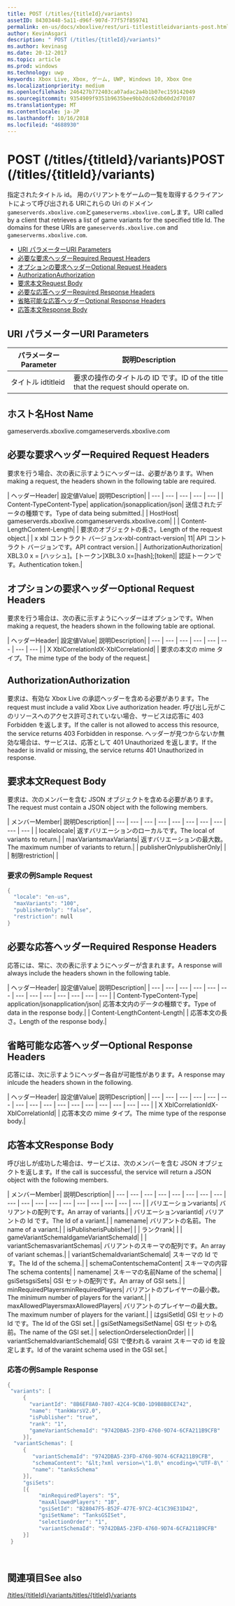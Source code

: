 ```yaml
---
title: POST (/titles/{titleId}/variants)
assetID: 84303448-5a11-d96f-907d-77f57f859741
permalink: en-us/docs/xboxlive/rest/uri-titlestitleidvariants-post.html
author: KevinAsgari
description: " POST (/titles/{titleId}/variants)"
ms.author: kevinasg
ms.date: 20-12-2017
ms.topic: article
ms.prod: windows
ms.technology: uwp
keywords: Xbox Live, Xbox, ゲーム, UWP, Windows 10, Xbox One
ms.localizationpriority: medium
ms.openlocfilehash: 246427b772403ca07adac2a4b1b07ec159142049
ms.sourcegitcommit: 9354909f9351b9635bee9bb2dc62db60d2d70107
ms.translationtype: MT
ms.contentlocale: ja-JP
ms.lasthandoff: 10/16/2018
ms.locfileid: "4688930"
---
```

# <a name="post-titlestitleidvariants"></a><span data-ttu-id="66c27-104">POST (/titles/{titleId}/variants)</span><span class="sxs-lookup"><span data-stu-id="66c27-104">POST (/titles/{titleId}/variants)</span></span>
<span data-ttu-id="66c27-105">指定されたタイトル id。 用のバリアントをゲームの一覧を取得するクライアントによって呼び出される URIこれらの Uri のドメイン`gameserverds.xboxlive.com`と`gameserverms.xboxlive.com`します。</span><span class="sxs-lookup"><span data-stu-id="66c27-105">URI called by a client that retrieves a list of game variants for the specified title Id. The domains for these URIs are `gameserverds.xboxlive.com` and `gameserverms.xboxlive.com`.</span></span>
 
  * [<span data-ttu-id="66c27-106">URI パラメーター</span><span class="sxs-lookup"><span data-stu-id="66c27-106">URI Parameters</span></span>](#ID4EZ)
  * [<span data-ttu-id="66c27-107">必要な要求ヘッダー</span><span class="sxs-lookup"><span data-stu-id="66c27-107">Required Request Headers</span></span>](#ID4EIB)
  * [<span data-ttu-id="66c27-108">オプションの要求ヘッダー</span><span class="sxs-lookup"><span data-stu-id="66c27-108">Optional Request Headers</span></span>](#ID4EED)
  * [<span data-ttu-id="66c27-109">Authorization</span><span class="sxs-lookup"><span data-stu-id="66c27-109">Authorization</span></span>](#ID4E3D)
  * [<span data-ttu-id="66c27-110">要求本文</span><span class="sxs-lookup"><span data-stu-id="66c27-110">Request Body</span></span>](#ID4EEE)
  * [<span data-ttu-id="66c27-111">必要な応答ヘッダー</span><span class="sxs-lookup"><span data-stu-id="66c27-111">Required Response Headers</span></span>](#ID4ELF)
  * [<span data-ttu-id="66c27-112">省略可能な応答ヘッダー</span><span class="sxs-lookup"><span data-stu-id="66c27-112">Optional Response Headers</span></span>](#ID4EMG)
  * [<span data-ttu-id="66c27-113">応答本文</span><span class="sxs-lookup"><span data-stu-id="66c27-113">Response Body</span></span>](#ID4EEH)
 
<a id="ID4EZ"></a>

 
## <a name="uri-parameters"></a><span data-ttu-id="66c27-114">URI パラメーター</span><span class="sxs-lookup"><span data-stu-id="66c27-114">URI Parameters</span></span>
 
| <span data-ttu-id="66c27-115">パラメーター</span><span class="sxs-lookup"><span data-stu-id="66c27-115">Parameter</span></span>| <span data-ttu-id="66c27-116">説明</span><span class="sxs-lookup"><span data-stu-id="66c27-116">Description</span></span>| 
| --- | --- | 
| <span data-ttu-id="66c27-117">タイトル id</span><span class="sxs-lookup"><span data-stu-id="66c27-117">titleid</span></span>| <span data-ttu-id="66c27-118">要求の操作のタイトルの ID です。</span><span class="sxs-lookup"><span data-stu-id="66c27-118">ID of the title that the request should operate on.</span></span>| 
  
<a id="ID5EG"></a>

 
## <a name="host-name"></a><span data-ttu-id="66c27-119">ホスト名</span><span class="sxs-lookup"><span data-stu-id="66c27-119">Host Name</span></span>

<span data-ttu-id="66c27-120">gameserverds.xboxlive.com</span><span class="sxs-lookup"><span data-stu-id="66c27-120">gameserverds.xboxlive.com</span></span>
 
<a id="ID4EIB"></a>

 
## <a name="required-request-headers"></a><span data-ttu-id="66c27-121">必要な要求ヘッダー</span><span class="sxs-lookup"><span data-stu-id="66c27-121">Required Request Headers</span></span>
 
<span data-ttu-id="66c27-122">要求を行う場合、次の表に示すようにヘッダーは、必要があります。</span><span class="sxs-lookup"><span data-stu-id="66c27-122">When making a request, the headers shown in the following table are required.</span></span>
 
| <span data-ttu-id="66c27-123">ヘッダー</span><span class="sxs-lookup"><span data-stu-id="66c27-123">Header</span></span>| <span data-ttu-id="66c27-124">設定値</span><span class="sxs-lookup"><span data-stu-id="66c27-124">Value</span></span>| <span data-ttu-id="66c27-125">説明</span><span class="sxs-lookup"><span data-stu-id="66c27-125">Description</span></span>| 
| --- | --- | --- | --- | --- | 
| <span data-ttu-id="66c27-126">Content-Type</span><span class="sxs-lookup"><span data-stu-id="66c27-126">Content-Type</span></span>| <span data-ttu-id="66c27-127">application/json</span><span class="sxs-lookup"><span data-stu-id="66c27-127">application/json</span></span>| <span data-ttu-id="66c27-128">送信されたデータの種類です。</span><span class="sxs-lookup"><span data-stu-id="66c27-128">Type of data being submitted.</span></span>| 
| <span data-ttu-id="66c27-129">Host</span><span class="sxs-lookup"><span data-stu-id="66c27-129">Host</span></span>| <span data-ttu-id="66c27-130">gameserverds.xboxlive.com</span><span class="sxs-lookup"><span data-stu-id="66c27-130">gameserverds.xboxlive.com</span></span>|  | 
| <span data-ttu-id="66c27-131">Content-Length</span><span class="sxs-lookup"><span data-stu-id="66c27-131">Content-Length</span></span>|  | <span data-ttu-id="66c27-132">要求のオブジェクトの長さ。</span><span class="sxs-lookup"><span data-stu-id="66c27-132">Length of the request object.</span></span>| 
| <span data-ttu-id="66c27-133">x xbl コントラクト バージョン</span><span class="sxs-lookup"><span data-stu-id="66c27-133">x-xbl-contract-version</span></span>| <span data-ttu-id="66c27-134">1</span><span class="sxs-lookup"><span data-stu-id="66c27-134">1</span></span>| <span data-ttu-id="66c27-135">API コントラクト バージョンです。</span><span class="sxs-lookup"><span data-stu-id="66c27-135">API contract version.</span></span>| 
| <span data-ttu-id="66c27-136">Authorization</span><span class="sxs-lookup"><span data-stu-id="66c27-136">Authorization</span></span>| <span data-ttu-id="66c27-137">XBL3.0 x = [ハッシュ]。[トークン]</span><span class="sxs-lookup"><span data-stu-id="66c27-137">XBL3.0 x=[hash];[token]</span></span>| <span data-ttu-id="66c27-138">認証トークンです。</span><span class="sxs-lookup"><span data-stu-id="66c27-138">Authentication token.</span></span>| 
  
<a id="ID4EED"></a>

 
## <a name="optional-request-headers"></a><span data-ttu-id="66c27-139">オプションの要求ヘッダー</span><span class="sxs-lookup"><span data-stu-id="66c27-139">Optional Request Headers</span></span>
 
<span data-ttu-id="66c27-140">要求を行う場合は、次の表に示すようにヘッダーはオプションです。</span><span class="sxs-lookup"><span data-stu-id="66c27-140">When making a request, the headers shown in the following table are optional.</span></span>
 
| <span data-ttu-id="66c27-141">ヘッダー</span><span class="sxs-lookup"><span data-stu-id="66c27-141">Header</span></span>| <span data-ttu-id="66c27-142">設定値</span><span class="sxs-lookup"><span data-stu-id="66c27-142">Value</span></span>| <span data-ttu-id="66c27-143">説明</span><span class="sxs-lookup"><span data-stu-id="66c27-143">Description</span></span>| 
| --- | --- | --- | --- | --- | --- | --- | --- | 
| <span data-ttu-id="66c27-144">X XblCorrelationId</span><span class="sxs-lookup"><span data-stu-id="66c27-144">X-XblCorrelationId</span></span>|  | <span data-ttu-id="66c27-145">要求の本文の mime タイプ。</span><span class="sxs-lookup"><span data-stu-id="66c27-145">The mime type of the body of the request.</span></span>| 
  
<a id="ID4E3D"></a>

 
## <a name="authorization"></a><span data-ttu-id="66c27-146">Authorization</span><span class="sxs-lookup"><span data-stu-id="66c27-146">Authorization</span></span>

<span data-ttu-id="66c27-147">要求は、有効な Xbox Live の承認ヘッダーを含める必要があります。</span><span class="sxs-lookup"><span data-stu-id="66c27-147">The request must include a valid Xbox Live authorization header.</span></span> <span data-ttu-id="66c27-148">呼び出し元がこのリソースへのアクセス許可されていない場合、サービスは応答に 403 Forbidden を返します。</span><span class="sxs-lookup"><span data-stu-id="66c27-148">If the caller is not allowed to access this resource, the service returns 403 Forbidden in response.</span></span> <span data-ttu-id="66c27-149">ヘッダーが見つからないか無効な場合は、サービスは、応答として 401 Unauthorized を返します。</span><span class="sxs-lookup"><span data-stu-id="66c27-149">If the header is invalid or missing, the service returns 401 Unauthorized in response.</span></span>
 
<a id="ID4EEE"></a>

 
## <a name="request-body"></a><span data-ttu-id="66c27-150">要求本文</span><span class="sxs-lookup"><span data-stu-id="66c27-150">Request Body</span></span>
 
<span data-ttu-id="66c27-151">要求は、次のメンバーを含む JSON オブジェクトを含める必要があります。</span><span class="sxs-lookup"><span data-stu-id="66c27-151">The request must contain a JSON object with the following members.</span></span>
 
| <span data-ttu-id="66c27-152">メンバー</span><span class="sxs-lookup"><span data-stu-id="66c27-152">Member</span></span>| <span data-ttu-id="66c27-153">説明</span><span class="sxs-lookup"><span data-stu-id="66c27-153">Description</span></span>| 
| --- | --- | --- | --- | --- | --- | --- | --- | --- | --- | 
| <span data-ttu-id="66c27-154">locale</span><span class="sxs-lookup"><span data-stu-id="66c27-154">locale</span></span>| <span data-ttu-id="66c27-155">返すバリエーションのローカルです。</span><span class="sxs-lookup"><span data-stu-id="66c27-155">The local of variants to return.</span></span>| 
| <span data-ttu-id="66c27-156">maxVariants</span><span class="sxs-lookup"><span data-stu-id="66c27-156">maxVariants</span></span>| <span data-ttu-id="66c27-157">返すバリエーションの最大数。</span><span class="sxs-lookup"><span data-stu-id="66c27-157">The maximum number of variants to return.</span></span>| 
| <span data-ttu-id="66c27-158">publisherOnly</span><span class="sxs-lookup"><span data-stu-id="66c27-158">publisherOnly</span></span>|  | 
| <span data-ttu-id="66c27-159">制限</span><span class="sxs-lookup"><span data-stu-id="66c27-159">restriction</span></span>|  | 
 
<a id="ID4EDF"></a>

 
### <a name="sample-request"></a><span data-ttu-id="66c27-160">要求の例</span><span class="sxs-lookup"><span data-stu-id="66c27-160">Sample Request</span></span>
 

```cpp
{
  "locale": "en-us",
  "maxVariants": "100",
  "publisherOnly": "false",
  "restriction": null
}

```

   
<a id="ID4ELF"></a>

 
## <a name="required-response-headers"></a><span data-ttu-id="66c27-161">必要な応答ヘッダー</span><span class="sxs-lookup"><span data-stu-id="66c27-161">Required Response Headers</span></span>
 
<span data-ttu-id="66c27-162">応答には、常に、次の表に示すようにヘッダーが含まれます。</span><span class="sxs-lookup"><span data-stu-id="66c27-162">A response will always include the headers shown in the following table.</span></span>
 
| <span data-ttu-id="66c27-163">ヘッダー</span><span class="sxs-lookup"><span data-stu-id="66c27-163">Header</span></span>| <span data-ttu-id="66c27-164">設定値</span><span class="sxs-lookup"><span data-stu-id="66c27-164">Value</span></span>| <span data-ttu-id="66c27-165">説明</span><span class="sxs-lookup"><span data-stu-id="66c27-165">Description</span></span>| 
| --- | --- | --- | --- | --- | --- | --- | --- | --- | --- | --- | --- | --- | 
| <span data-ttu-id="66c27-166">Content-Type</span><span class="sxs-lookup"><span data-stu-id="66c27-166">Content-Type</span></span>| <span data-ttu-id="66c27-167">application/json</span><span class="sxs-lookup"><span data-stu-id="66c27-167">application/json</span></span>| <span data-ttu-id="66c27-168">応答本文内のデータの種類です。</span><span class="sxs-lookup"><span data-stu-id="66c27-168">Type of data in the response body.</span></span>| 
| <span data-ttu-id="66c27-169">Content-Length</span><span class="sxs-lookup"><span data-stu-id="66c27-169">Content-Length</span></span>|  | <span data-ttu-id="66c27-170">応答本文の長さ。</span><span class="sxs-lookup"><span data-stu-id="66c27-170">Length of the response body.</span></span>| 
  
<a id="ID4EMG"></a>

 
## <a name="optional-response-headers"></a><span data-ttu-id="66c27-171">省略可能な応答ヘッダー</span><span class="sxs-lookup"><span data-stu-id="66c27-171">Optional Response Headers</span></span>
 
<span data-ttu-id="66c27-172">応答には、次に示すようにヘッダー各自が可能性があります。</span><span class="sxs-lookup"><span data-stu-id="66c27-172">A response may inlcude the headers shown in the following.</span></span>
 
| <span data-ttu-id="66c27-173">ヘッダー</span><span class="sxs-lookup"><span data-stu-id="66c27-173">Header</span></span>| <span data-ttu-id="66c27-174">設定値</span><span class="sxs-lookup"><span data-stu-id="66c27-174">Value</span></span>| <span data-ttu-id="66c27-175">説明</span><span class="sxs-lookup"><span data-stu-id="66c27-175">Description</span></span>| 
| --- | --- | --- | --- | --- | --- | --- | --- | --- | --- | --- | --- | --- | --- | --- | --- | 
| <span data-ttu-id="66c27-176">X XblCorrelationId</span><span class="sxs-lookup"><span data-stu-id="66c27-176">X-XblCorrelationId</span></span>|  | <span data-ttu-id="66c27-177">応答本文の mime タイプ。</span><span class="sxs-lookup"><span data-stu-id="66c27-177">The mime type of the response body.</span></span>| 
  
<a id="ID4EEH"></a>

 
## <a name="response-body"></a><span data-ttu-id="66c27-178">応答本文</span><span class="sxs-lookup"><span data-stu-id="66c27-178">Response Body</span></span>
 
<span data-ttu-id="66c27-179">呼び出しが成功した場合は、サービスは、次のメンバーを含む JSON オブジェクトを返します。</span><span class="sxs-lookup"><span data-stu-id="66c27-179">If the call is successful, the service will return a JSON object with the following members.</span></span>
 
| <span data-ttu-id="66c27-180">メンバー</span><span class="sxs-lookup"><span data-stu-id="66c27-180">Member</span></span>| <span data-ttu-id="66c27-181">説明</span><span class="sxs-lookup"><span data-stu-id="66c27-181">Description</span></span>| 
| --- | --- | --- | --- | --- | --- | --- | --- | --- | --- | --- | --- | --- | --- | --- | --- | --- | --- | 
| <span data-ttu-id="66c27-182">バリエーション</span><span class="sxs-lookup"><span data-stu-id="66c27-182">variants</span></span>| <span data-ttu-id="66c27-183">バリアントの配列です。</span><span class="sxs-lookup"><span data-stu-id="66c27-183">An array of variants.</span></span>| 
| <span data-ttu-id="66c27-184">バリエーション</span><span class="sxs-lookup"><span data-stu-id="66c27-184">variantId</span></span>| <span data-ttu-id="66c27-185">バリアントの Id です。</span><span class="sxs-lookup"><span data-stu-id="66c27-185">The Id of a variant.</span></span>| 
| <span data-ttu-id="66c27-186">name</span><span class="sxs-lookup"><span data-stu-id="66c27-186">name</span></span>| <span data-ttu-id="66c27-187">バリアントの名前。</span><span class="sxs-lookup"><span data-stu-id="66c27-187">The name of a variant.</span></span>| 
| <span data-ttu-id="66c27-188">isPublisher</span><span class="sxs-lookup"><span data-stu-id="66c27-188">isPublisher</span></span>|  | 
| <span data-ttu-id="66c27-189">ランク</span><span class="sxs-lookup"><span data-stu-id="66c27-189">rank</span></span>|  | 
| <span data-ttu-id="66c27-190">gameVariantSchemaId</span><span class="sxs-lookup"><span data-stu-id="66c27-190">gameVariantSchemaId</span></span>|  | 
| <span data-ttu-id="66c27-191">variantSchemas</span><span class="sxs-lookup"><span data-stu-id="66c27-191">variantSchemas</span></span>| <span data-ttu-id="66c27-192">バリアントのスキーマの配列です。</span><span class="sxs-lookup"><span data-stu-id="66c27-192">An array of variant schemas.</span></span>| 
| <span data-ttu-id="66c27-193">variantSchemaId</span><span class="sxs-lookup"><span data-stu-id="66c27-193">variantSchemaId</span></span>| <span data-ttu-id="66c27-194">スキーマの Id です。</span><span class="sxs-lookup"><span data-stu-id="66c27-194">The Id of the schema.</span></span>| 
| <span data-ttu-id="66c27-195">schemaContent</span><span class="sxs-lookup"><span data-stu-id="66c27-195">schemaContent</span></span>| <span data-ttu-id="66c27-196">スキーマの内容</span><span class="sxs-lookup"><span data-stu-id="66c27-196">The schema contents</span></span>| 
| <span data-ttu-id="66c27-197">name</span><span class="sxs-lookup"><span data-stu-id="66c27-197">name</span></span>| <span data-ttu-id="66c27-198">スキーマの名前</span><span class="sxs-lookup"><span data-stu-id="66c27-198">Name of the schema</span></span>| 
| <span data-ttu-id="66c27-199">gsiSets</span><span class="sxs-lookup"><span data-stu-id="66c27-199">gsiSets</span></span>| <span data-ttu-id="66c27-200">GSI セットの配列です。</span><span class="sxs-lookup"><span data-stu-id="66c27-200">An array of GSI sets.</span></span>| 
| <span data-ttu-id="66c27-201">minRequiredPlayers</span><span class="sxs-lookup"><span data-stu-id="66c27-201">minRequiredPlayers</span></span>| <span data-ttu-id="66c27-202">バリアントのプレイヤーの最小数。</span><span class="sxs-lookup"><span data-stu-id="66c27-202">The minimum number of players for the variant.</span></span>| 
| <span data-ttu-id="66c27-203">maxAllowedPlayers</span><span class="sxs-lookup"><span data-stu-id="66c27-203">maxAllowedPlayers</span></span>| <span data-ttu-id="66c27-204">バリアントのプレイヤーの最大数。</span><span class="sxs-lookup"><span data-stu-id="66c27-204">The maximum number of players for the variant.</span></span>| 
| <span data-ttu-id="66c27-205">は</span><span class="sxs-lookup"><span data-stu-id="66c27-205">gsiSetId</span></span>| <span data-ttu-id="66c27-206">GSI セットの Id です。</span><span class="sxs-lookup"><span data-stu-id="66c27-206">The Id of the GSI set.</span></span>| 
| <span data-ttu-id="66c27-207">gsiSetName</span><span class="sxs-lookup"><span data-stu-id="66c27-207">gsiSetName</span></span>| <span data-ttu-id="66c27-208">GSI セットの名前。</span><span class="sxs-lookup"><span data-stu-id="66c27-208">The name of the GSI set.</span></span>| 
| <span data-ttu-id="66c27-209">selectionOrder</span><span class="sxs-lookup"><span data-stu-id="66c27-209">selectionOrder</span></span>|  | 
| <span data-ttu-id="66c27-210">variantSchemaId</span><span class="sxs-lookup"><span data-stu-id="66c27-210">variantSchemaId</span></span>| <span data-ttu-id="66c27-211">GSI で使われる varaint スキーマの id を設定します。</span><span class="sxs-lookup"><span data-stu-id="66c27-211">Id of the varaint schema used in the GSI set.</span></span>| 
 
<a id="ID4EYBAC"></a>

 
### <a name="sample-response"></a><span data-ttu-id="66c27-212">応答の例</span><span class="sxs-lookup"><span data-stu-id="66c27-212">Sample Response</span></span>
 

```cpp
{
 "variants": [
     { 
       "variantId": "8B6EF8A0-7807-42C4-9CB0-1D9B8B8CE742", 
       "name": "tankWarsV2.0",
       "isPublisher": "true",
       "rank": "1",
       "gameVariantSchemaId": "9742DBA5-23FD-4760-9D74-6CFA211B9CFB"
     }],
  "variantSchemas": [
     {
        "variantSchemaId": "9742DBA5-23FD-4760-9D74-6CFA211B9CFB",
        "schemaContent": "&lt;?xml version=\"1.0\" encoding=\"UTF-8\" ?>&lt;xs:schema xmlns:xs=\"http://www.w3.org/2001/XMLSchema\">&lt;xs:element name=\"root\">&lt;/xs:element>&lt;/xs:schema>"
        "name": "tanksSchema"
     }],
     "gsiSets":
     [{ 
          "minRequiredPlayers": "5", 
          "maxAllowedPlayers": "10", 
          "gsiSetId": "B28047F5-B52F-477E-97C2-4C1C39E31D42",
          "gsiSetName": "TanksGSISet",
          "selectionOrder": "1",
          "variantSchemaId": "9742DBA5-23FD-4760-9D74-6CFA211B9CFB"
     }]
 }

  

```

   
<a id="ID4ERCAC"></a>

 
## <a name="see-also"></a><span data-ttu-id="66c27-213">関連項目</span><span class="sxs-lookup"><span data-stu-id="66c27-213">See also</span></span>
 [<span data-ttu-id="66c27-214">/titles/{titleId}/variants</span><span class="sxs-lookup"><span data-stu-id="66c27-214">/titles/{titleId}/variants</span></span>](uri-titlestitleidvariants.md)

  